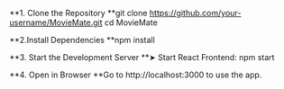 **1. Clone the Repository
**git clone https://github.com/your-username/MovieMate.git
cd MovieMate

**2.Install Dependencies
**npm install

**3. Start the Development Server
**➤ Start React Frontend:
npm start

**4. Open in Browser
**Go to http://localhost:3000 to use the app.
